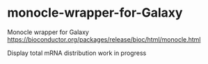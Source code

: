 # monocle-wrapper-for-Galaxy
Monocle wrapper for Galaxy
https://bioconductor.org/packages/release/bioc/html/monocle.html

Display total mRNA distribution
work in progress